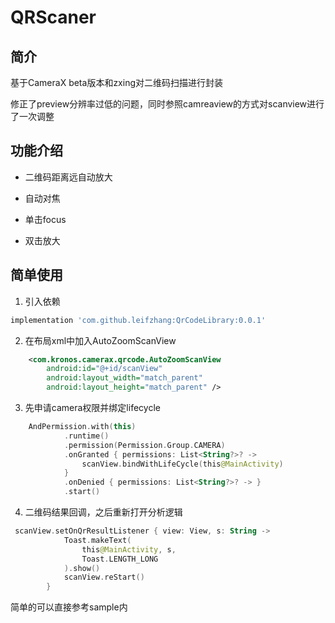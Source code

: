 # QRScaner


##  简介

基于CameraX beta版本和zxing对二维码扫描进行封装

修正了preview分辨率过低的问题，同时参照camreaview的方式对scanview进行了一次调整

## 功能介绍

* 二维码距离远自动放大

* 自动对焦

* 单击focus

* 双击放大



## 简单使用

1. 引入依赖

~~~ gradle
implementation 'com.github.leifzhang:QrCodeLibrary:0.0.1'
~~~


2. 在布局xml中加入AutoZoomScanView

~~~ xml
    <com.kronos.camerax.qrcode.AutoZoomScanView
        android:id="@+id/scanView"
        android:layout_width="match_parent"
        android:layout_height="match_parent" />
~~~

3. 先申请camera权限并绑定lifecycle

~~~ kotlin
    AndPermission.with(this)
            .runtime()
            .permission(Permission.Group.CAMERA)
            .onGranted { permissions: List<String?>? ->
                scanView.bindWithLifeCycle(this@MainActivity)
            }
            .onDenied { permissions: List<String?>? -> }
            .start()
~~~

4. 二维码结果回调，之后重新打开分析逻辑

~~~ kotlin
 scanView.setOnQrResultListener { view: View, s: String ->
            Toast.makeText(
                this@MainActivity, s,
                Toast.LENGTH_LONG
            ).show()
            scanView.reStart()
        }
~~~

简单的可以直接参考sample内